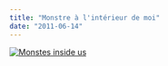 ```yaml
---
title: "Monstre à l'intérieur de moi"
date: "2011-06-14"
---
```


[![](http://nickfoden.files.wordpress.com/2011/06/monstes-inside-us.jpg "Monstes inside us")](http://nickfoden.files.wordpress.com/2011/06/monstes-inside-us.jpg)
